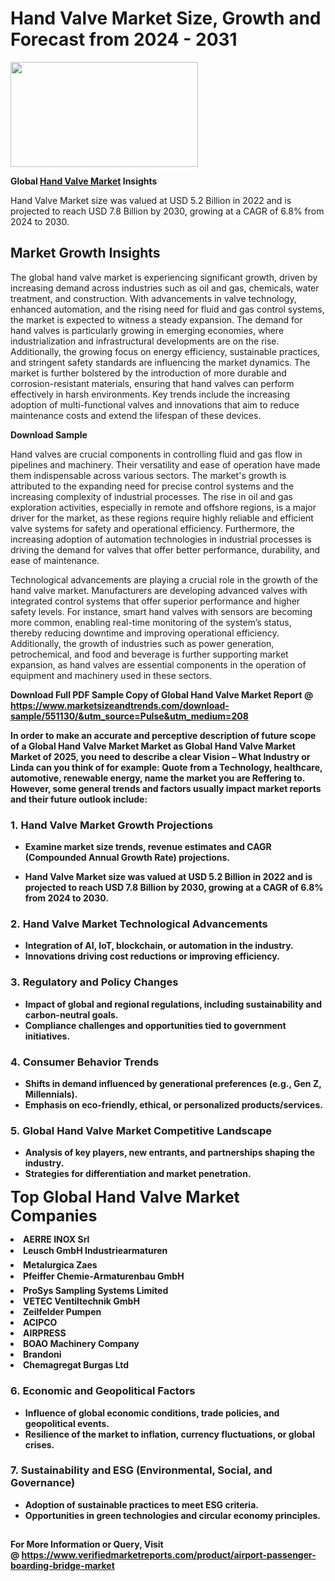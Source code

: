 <H1>Hand Valve Market Size, Growth and Forecast from 2024 - 2031</H1><img class="aligncenter size-medium wp-image-584254" src="https://thirdeyenews.in/wp-content/uploads/2024/09/Global-Market-Research-300x168.jpeg" alt="" width="300" height="168" /><p><strong>Global&nbsp;<a href="https://www.marketsizeandtrends.com/download-sample/551130/&amp;utm_source=Pulse&amp;utm_medium=208">Hand Valve Market</a> Insights</strong></p><p>Hand Valve Market size was valued at USD 5.2 Billion in 2022 and is projected to reach USD 7.8 Billion by 2030, growing at a CAGR of 6.8% from 2024 to 2030.</p><p><h2>Market Growth Insights</h2> <p>The global hand valve market is experiencing significant growth, driven by increasing demand across industries such as oil and gas, chemicals, water treatment, and construction. With advancements in valve technology, enhanced automation, and the rising need for fluid and gas control systems, the market is expected to witness a steady expansion. The demand for hand valves is particularly growing in emerging economies, where industrialization and infrastructural developments are on the rise. Additionally, the growing focus on energy efficiency, sustainable practices, and stringent safety standards are influencing the market dynamics. The market is further bolstered by the introduction of more durable and corrosion-resistant materials, ensuring that hand valves can perform effectively in harsh environments. Key trends include the increasing adoption of multi-functional valves and innovations that aim to reduce maintenance costs and extend the lifespan of these devices.</p> <p><strong>Download Sample</strong></p> <p>Hand valves are crucial components in controlling fluid and gas flow in pipelines and machinery. Their versatility and ease of operation have made them indispensable across various sectors. The market's growth is attributed to the expanding need for precise control systems and the increasing complexity of industrial processes. The rise in oil and gas exploration activities, especially in remote and offshore regions, is a major driver for the market, as these regions require highly reliable and efficient valve systems for safety and operational efficiency. Furthermore, the increasing adoption of automation technologies in industrial processes is driving the demand for valves that offer better performance, durability, and ease of maintenance.</p> <p>Technological advancements are playing a crucial role in the growth of the hand valve market. Manufacturers are developing advanced valves with integrated control systems that offer superior performance and higher safety levels. For instance, smart hand valves with sensors are becoming more common, enabling real-time monitoring of the system’s status, thereby reducing downtime and improving operational efficiency. Additionally, the growth of industries such as power generation, petrochemical, and food and beverage is further supporting market expansion, as hand valves are essential components in the operation of equipment and machinery used in these sectors.</p> <p><strong></p><p><span class=""><strong>Download Full PDF Sample Copy of Global Hand Valve Market Report</strong> @ <a href="https://www.marketsizeandtrends.com/download-sample/551130/&amp;utm_source=Pulse&amp;utm_medium=208" target="_blank">https://www.marketsizeandtrends.com/download-sample/551130/&amp;utm_source=Pulse&amp;utm_medium=208</a></span></p><p>In order to make an accurate and perceptive description of future scope of a Global&nbsp;Hand Valve Market Market as Global&nbsp;Hand Valve Market Market of 2025, you need to describe a clear Vision &ndash; What Industry or Linda can you think of for example: Quote from a Technology, healthcare, automotive, renewable energy, name the market you are Reffering to. However, some general trends and factors usually impact market reports and their future outlook include:</p><h3>1.&nbsp;<strong>Hand Valve Market Growth Projections</strong></h3><ul><li>Examine market size trends, revenue estimates and CAGR (Compounded Annual Growth Rate) projections.</li><li><p>Hand Valve Market size was valued at USD 5.2 Billion in 2022 and is projected to reach USD 7.8 Billion by 2030, growing at a CAGR of 6.8% from 2024 to 2030.</p></li></ul><h3>2.&nbsp;<strong>Hand Valve Market Technological Advancements</strong></h3><ul><li>Integration of AI, IoT, blockchain, or automation in the industry.</li><li>Innovations driving cost reductions or improving efficiency.</li></ul><h3>3.&nbsp;<strong>Regulatory and Policy Changes</strong></h3><ul><li>Impact of global and regional regulations, including sustainability and carbon-neutral goals.</li><li>Compliance challenges and opportunities tied to government initiatives.</li></ul><h3>4.&nbsp;<strong>Consumer Behavior Trends</strong></h3><ul><li>Shifts in demand influenced by generational preferences (e.g., Gen Z, Millennials).</li><li>Emphasis on eco-friendly, ethical, or personalized products/services.</li></ul><h3>5.&nbsp;<strong>Global Hand Valve Market Competitive Landscape</strong></h3><ul><li>Analysis of key players, new entrants, and partnerships shaping the industry.</li><li>Strategies for differentiation and market penetration.</li></ul><p data-pm-slice="1 1 []"><span style="color: inherit; font-family: inherit; font-size: 25px;">Top Global Hand Valve Market Companies</span></p><div class="" data-test-id=""><p><li>AERRE INOX Srl</li><li> Leusch GmbH Industriearmaturen </li><li> Metalurgica Zaes</li><li> Pfeiffer Chemie-Armaturenbau GmbH </li><li> ProSys Sampling Systems Limited</li><li> VETEC Ventiltechnik GmbH</li><li> Zeilfelder Pumpen</li><li> ACIPCO</li><li> AIRPRESS</li><li> BOAO Machinery Company</li><li> Brandoni</li><li> Chemagregat Burgas Ltd</li></p></div><h3>6.&nbsp;<strong>Economic and Geopolitical Factors</strong></h3><ul><li>Influence of global economic conditions, trade policies, and geopolitical events.</li><li>Resilience of the market to inflation, currency fluctuations, or global crises.</li></ul><h3>7.&nbsp;<strong>Sustainability and ESG (Environmental, Social, and Governance)</strong></h3><ul><li>Adoption of sustainable practices to meet ESG criteria.</li><li>Opportunities in green technologies and circular economy principles.</li></ul><h2><strong style="font-size: 14px;">For More Information or Query, Visit @&nbsp;</strong><a style="background-color: #ffffff; font-size: 14px;" href="https://www.marketsizeandtrends.com/report/hand-valve-market/" target="_blank">https://www.verifiedmarketreports.com/product/airport-passenger-boarding-bridge-market</a></h2>
